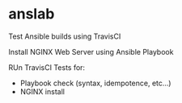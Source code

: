 # anslab
Test Ansible builds using TravisCI

Install NGINX Web Server using Ansible Playbook

RUn TravisCI Tests for:
- Playbook check (syntax, idempotence, etc...)
- NGINX install
